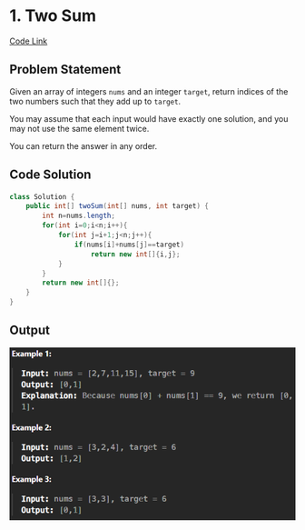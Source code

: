 # 1. Two Sum

[Code Link](https://leetcode.com/problems/two-sum/description/)

<!-- [Youtube Link](https://www.youtube.com/watch?v=TYT5TJSfGlo&ab_channel=Technosage) -->

## Problem Statement

Given an array of integers ```nums``` and an integer ```target```, return indices of the two numbers such that they add up to ```target```.

You may assume that each input would have exactly one solution, and you may not use the same element twice.

You can return the answer in any order.

## Code Solution

```java
class Solution {
    public int[] twoSum(int[] nums, int target) {
        int n=nums.length;
        for(int i=0;i<n;i++){
            for(int j=i+1;j<n;j++){
                if(nums[i]+nums[j]==target)
                    return new int[]{i,j};
            }
        }
        return new int[]{};
    }
}
```

## Output

![Output](image-37.png)
